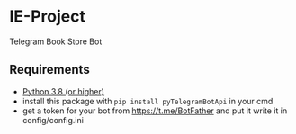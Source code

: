 # IE-Project
Telegram Book Store Bot

## Requirements
- [Python 3.8 (or higher)](https://www.python.org/)
- install this package with `pip install pyTelegramBotApi` in your cmd
- get a token for your bot from https://t.me/BotFather and put it write it in config/config.ini 
